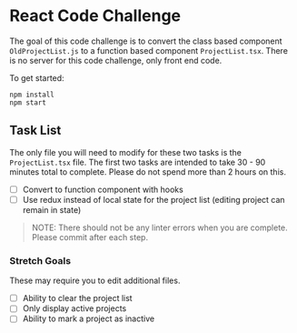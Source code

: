 # React Code Challenge

The goal of this code challenge is to convert the class based component `OldProjectList.js` to a function based component `ProjectList.tsx`. There is no server for this code challenge, only front end code.

To get started:

```
npm install
npm start
```

## Task List

The only file you will need to modify for these two tasks is the `ProjectList.tsx` file. The first two tasks are intended to take 30 - 90 minutes total to complete. Please do not spend more than 2 hours on this.

- [ ] Convert to function component with hooks
- [ ] Use redux instead of local state for the project list (editing project can remain in state)

> NOTE: There should not be any linter errors when you are complete. Please commit after each step.

### Stretch Goals

These may require you to edit additional files.

- [ ] Ability to clear the project list
- [ ] Only display active projects
- [ ] Ability to mark a project as inactive
